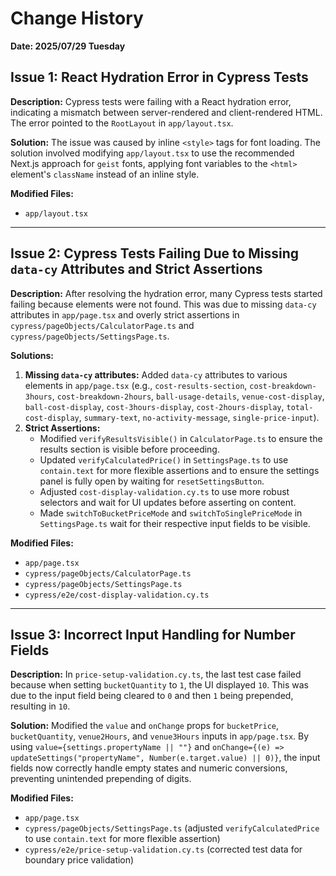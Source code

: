 # Change History

**Date: 2025/07/29 Tuesday**

## Issue 1: React Hydration Error in Cypress Tests

**Description:** Cypress tests were failing with a React hydration error, indicating a mismatch between server-rendered and client-rendered HTML. The error pointed to the `RootLayout` in `app/layout.tsx`.

**Solution:** The issue was caused by inline `<style>` tags for font loading. The solution involved modifying `app/layout.tsx` to use the recommended Next.js approach for `geist` fonts, applying font variables to the `<html>` element's `className` instead of an inline style.

**Modified Files:**
*   `app/layout.tsx`

---

## Issue 2: Cypress Tests Failing Due to Missing `data-cy` Attributes and Strict Assertions

**Description:** After resolving the hydration error, many Cypress tests started failing because elements were not found. This was due to missing `data-cy` attributes in `app/page.tsx` and overly strict assertions in `cypress/pageObjects/CalculatorPage.ts` and `cypress/pageObjects/SettingsPage.ts`.

**Solutions:**
1.  **Missing `data-cy` attributes:** Added `data-cy` attributes to various elements in `app/page.tsx` (e.g., `cost-results-section`, `cost-breakdown-3hours`, `cost-breakdown-2hours`, `ball-usage-details`, `venue-cost-display`, `ball-cost-display`, `cost-3hours-display`, `cost-2hours-display`, `total-cost-display`, `summary-text`, `no-activity-message`, `single-price-input`).
2.  **Strict Assertions:**
    *   Modified `verifyResultsVisible()` in `CalculatorPage.ts` to ensure the results section is visible before proceeding.
    *   Updated `verifyCalculatedPrice()` in `SettingsPage.ts` to use `contain.text` for more flexible assertions and to ensure the settings panel is fully open by waiting for `resetSettingsButton`.
    *   Adjusted `cost-display-validation.cy.ts` to use more robust selectors and wait for UI updates before asserting on content.
    *   Made `switchToBucketPriceMode` and `switchToSinglePriceMode` in `SettingsPage.ts` wait for their respective input fields to be visible.

**Modified Files:**
*   `app/page.tsx`
*   `cypress/pageObjects/CalculatorPage.ts`
*   `cypress/pageObjects/SettingsPage.ts`
*   `cypress/e2e/cost-display-validation.cy.ts`

---

## Issue 3: Incorrect Input Handling for Number Fields

**Description:** In `price-setup-validation.cy.ts`, the last test case failed because when setting `bucketQuantity` to `1`, the UI displayed `10`. This was due to the input field being cleared to `0` and then `1` being prepended, resulting in `10`.

**Solution:** Modified the `value` and `onChange` props for `bucketPrice`, `bucketQuantity`, `venue2Hours`, and `venue3Hours` inputs in `app/page.tsx`. By using `value={settings.propertyName || ""}` and `onChange={(e) => updateSettings("propertyName", Number(e.target.value) || 0)}`, the input fields now correctly handle empty states and numeric conversions, preventing unintended prepending of digits.

**Modified Files:**
*   `app/page.tsx`
*   `cypress/pageObjects/SettingsPage.ts` (adjusted `verifyCalculatedPrice` to use `contain.text` for more flexible assertion)
*   `cypress/e2e/price-setup-validation.cy.ts` (corrected test data for boundary price validation)
